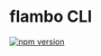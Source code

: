 # flambo CLI

[![npm version](https://img.shields.io/npm/v/@flambo/cli.svg?style=flat-square)](https://www.npmjs.com/package/@flambo/cli)